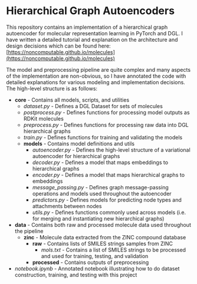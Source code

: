 # Hierarchical Graph Autoencoders

This repository contains an implementation of a hierarchical graph autoencoder for molecular representation learning in PyTorch and DGL. I have written a detailed tutorial and explanation on the architecture and design decisions which can be found here: [https://noncomputable.github.io/molecules](https://noncomputable.github.io/molecules)

The model and preprocessing pipeline are quite complex and many aspects of the implementation are non-obvious, so I have annotated the code with detailed explanations for various modeling and implementation decisions. The high-level structure is as follows:
* **core** - Contains all models, scripts, and utilities
	* *dataset.py* - Defines a DGL Dataset for sets of molecules 
	* *postprocess.py* - Defines functions for processing model outputs as RDKit molecules
	* *preprocess.py* - Defines functions for processing raw data into DGL hierarchical graphs
	* *train.py* - Defines functions for training and validating the models
	* **models** - Contains model definitions and utils
		* *autoencoder.py* - Defines the high-level structure of a variational autoencoder for hierarchical graphs
		* *decoder.py* - Defines a model that maps embeddings to hierarchical graphs
		* *encoder.py* - Defines a model that maps hierarchical graphs to embeddings
		* *message_passing.py* - Defines graph message-passing operations and models used throughout the autoencoder
		* *predictors.py* - Defines models for predicting node types and attachments between nodes
		* *utils.py* - Defines functions commonly used across models (i.e. for merging and instantiating new hierarchical graphs)
* **data** - Contains both raw and processed molecule data used throughout the pipeline
	* **zinc** - Molecule data extracted from the ZINC compound database
		* **raw** - Contains lists of SMILES strings samples from ZINC
			* *mols.txt* - Contains a list of SMILES strings to be processed and used for training, testing, and validation
		* **processed** - Contains outputs of preprocessing
* *notebook.ipynb* - Annotated notebook illustrating how to do dataset construction, training, and testing with this project
